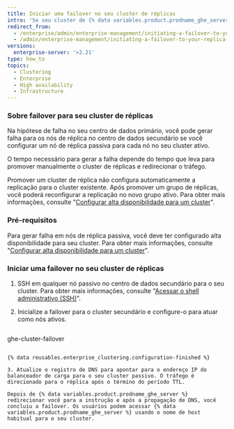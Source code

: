 ```yaml
---
title: Iniciar uma failover no seu cluster de réplicas
intro: 'Se seu cluster de {% data variables.product.prodname_ghe_server %} falhar, você poderá gerar uma falha na réplica passiva.'
redirect_from:
  - /enterprise/admin/enterprise-management/initiating-a-failover-to-your-replica-cluster
  - /admin/enterprise-management/initiating-a-failover-to-your-replica-cluster
versions:
  enterprise-server: '>2.21'
type: how_to
topics:
  - Clustering
  - Enterprise
  - High availability
  - Infrastructure
---
```

### Sobre failover para seu cluster de réplicas

Na hipótese de falha no seu centro de dados primário, você pode gerar falha para os nós de réplica no centro de dados secundário se você configurar um nó de réplica passiva para cada nó no seu cluster ativo.

O tempo necessário para gerar a falha depende do tempo que leva para promover manualmente o cluster de réplicas e redirecionar o tráfego.

Promover um cluster de réplica não configura automaticamente a replicação para o cluster existente. Após promover um grupo de réplicas, você poderá reconfigurar a replicação no novo grupo ativo. Para obter mais informações, consulte "[Configurar alta disponibilidade para um cluster](/enterprise/admin/enterprise-management/configuring-high-availability-replication-for-a-cluster#reconfiguring-high-availability-replication-after-a-failover)".

### Pré-requisitos

Para gerar falha em nós de réplica passiva, você deve ter configurado alta disponibilidade para seu cluster. Para obter mais informações, consulte "[Configurar alta disponibilidade para um cluster](/enterprise/admin/enterprise-management/configuring-high-availability-replication-for-a-cluster)".

### Iniciar uma failover no seu cluster de réplicas

1. SSH em qualquer nó passivo no centro de dados secundário para o seu cluster. Para obter mais informações, consulte "[Acessar o shell administrativo (SSH)](/enterprise/admin/configuration/accessing-the-administrative-shell-ssh#enabling-access-to-the-administrative-shell-via-ssh)".

2. Inicialize a failover para o cluster secundário e configure-o para atuar como nós ativos.

    ```shell
  ghe-cluster-failover
  ```

{% data reusables.enterprise_clustering.configuration-finished %}

3. Atualize o registro de DNS para apontar para o endereço IP do balanceador de carga para o seu cluster passivo. O tráfego é direcionado para o réplica após o término do período TTL.

Depois de {% data variables.product.prodname_ghe_server %} redirecionar você para a instrução e após a propagação de DNS, você concluiu a failover. Os usuários podem acessar {% data variables.product.prodname_ghe_server %} usando o nome de host habitual para o seu cluster.

